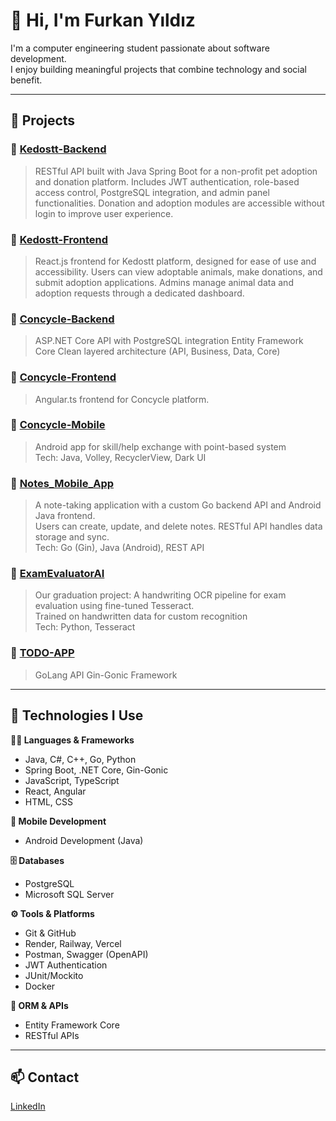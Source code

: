 # 👋 Hi, I'm Furkan Yıldız

I'm a computer engineering student passionate about software development.  
I enjoy building meaningful projects that combine technology and social benefit.

---

## 💼 Projects
### 🔷 [Kedostt-Backend](https://github.com/furkanyld/Kedostt-Backend)
> RESTful API built with Java Spring Boot for a non-profit pet adoption and donation platform.
> Includes JWT authentication, role-based access control, PostgreSQL integration, and admin panel functionalities.
> Donation and adoption modules are accessible without login to improve user experience.

### 🔷 [Kedostt-Frontend](https://github.com/furkanyld/Kedostt-Frontend)
> React.js frontend for Kedostt platform, designed for ease of use and accessibility.
> Users can view adoptable animals, make donations, and submit adoption applications.
> Admins manage animal data and adoption requests through a dedicated dashboard.

### 🔷 [Concycle-Backend](https://github.com/furkanyld/Concycle-Backend)
> ASP.NET Core API with PostgreSQL integration
> Entity Framework Core
> Clean layered architecture (API, Business, Data, Core)

### 🔷 [Concycle-Frontend](https://github.com/furkanyld/Concycle-Frontend)
> Angular.ts frontend for Concycle platform.

### 🔷 [Concycle-Mobile](https://github.com/furkanyld/Concycle-Mobile)
> Android app for skill/help exchange with point-based system  
> Tech: Java, Volley, RecyclerView, Dark UI

### 🔷 [Notes_Mobile_App](https://github.com/furkanyld/Notes_Mobile_App)  
> A note-taking application with a custom Go backend API and Android Java frontend.  
> Users can create, update, and delete notes. RESTful API handles data storage and sync.  
> Tech: Go (Gin), Java (Android), REST API

### 🔷 [ExamEvaluatorAI](https://github.com/melihdemir0/ExamEvaluatorAI)
> Our graduation project: A handwriting OCR pipeline for exam evaluation using fine-tuned Tesseract.  
> Trained on handwritten data for custom recognition  
> Tech: Python, Tesseract

### 🔷 [TODO-APP](https://github.com/furkanyld/TO-DO-APP)
> GoLang API 
> Gin-Gonic Framework

---

## 🧰 Technologies I Use

**🧑‍💻 Languages & Frameworks**
- Java, C#, C++, Go, Python
- Spring Boot, .NET Core, Gin-Gonic
- JavaScript, TypeScript
- React, Angular
- HTML, CSS

**📱 Mobile Development**
- Android Development (Java)

**🗄️ Databases**
- PostgreSQL
- Microsoft SQL Server

**⚙️ Tools & Platforms**
- Git & GitHub
- Render, Railway, Vercel
- Postman, Swagger (OpenAPI)
- JWT Authentication
- JUnit/Mockito
- Docker
  
**🧩 ORM & APIs**
- Entity Framework Core
- RESTful APIs
  
---

## 📫 Contact
[LinkedIn](https://www.linkedin.com/in/furkan-yıldız-584383254)
